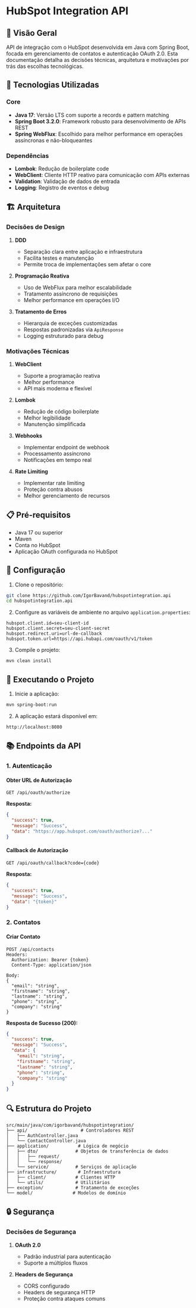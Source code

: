 # HubSpot Integration API

## 📖 Visão Geral

API de integração com o HubSpot desenvolvida em Java com Spring Boot, focada em gerenciamento de contatos e autenticação OAuth 2.0. Esta documentação detalha as decisões técnicas, arquitetura e motivações por trás das escolhas tecnológicas.

## 🚀 Tecnologias Utilizadas

### Core
- **Java 17**: Versão LTS com suporte a records e pattern matching
- **Spring Boot 3.2.0**: Framework robusto para desenvolvimento de APIs REST
- **Spring WebFlux**: Escolhido para melhor performance em operações assíncronas e não-bloqueantes

### Dependências
- **Lombok**: Redução de boilerplate code
- **WebClient**: Cliente HTTP reativo para comunicação com APIs externas
- **Validation**: Validação de dados de entrada
- **Logging**: Registro de eventos e debug

## 🏗️ Arquitetura

### Decisões de Design

1. **DDD**
   - Separação clara entre aplicação e infraestrutura
   - Facilita testes e manutenção
   - Permite troca de implementações sem afetar o core

2. **Programação Reativa**
   - Uso de WebFlux para melhor escalabilidade
   - Tratamento assíncrono de requisições
   - Melhor performance em operações I/O

3. **Tratamento de Erros**
   - Hierarquia de exceções customizadas
   - Respostas padronizadas via `ApiResponse`
   - Logging estruturado para debug

### Motivações Técnicas


1. **WebClient**
   - Suporte a programação reativa
   - Melhor performance
   - API mais moderna e flexível

2. **Lombok**
   - Redução de código boilerplate
   - Melhor legibilidade
   - Manutenção simplificada

3. **Webhooks**
   - Implementar endpoint de webhook
   - Processamento assíncrono
   - Notificações em tempo real

4. **Rate Limiting**
   - Implementar rate limiting
   - Proteção contra abusos
   - Melhor gerenciamento de recursos

## 📋 Pré-requisitos

- Java 17 ou superior
- Maven
- Conta no HubSpot
- Aplicação OAuth configurada no HubSpot

## 🔧 Configuração

1. Clone o repositório:
```bash
git clone https://github.com/IgorBavand/hubspotintegration.api
cd hubspotintegration.api
```

2. Configure as variáveis de ambiente no arquivo `application.properties`:
```properties
hubspot.client.id=seu-client-id
hubspot.client.secret=seu-client-secret
hubspot.redirect.uri=url-de-callback
hubspot.token.url=https://api.hubapi.com/oauth/v1/token
```

3. Compile o projeto:
```bash
mvn clean install
```

## 🏃 Executando o Projeto

1. Inicie a aplicação:
```bash
mvn spring-boot:run
```

2. A aplicação estará disponível em:
```
http://localhost:8080
```

## 📚 Endpoints da API

### 1. Autenticação

#### Obter URL de Autorização
```http
GET /api/oauth/authorize
```
**Resposta:**
```json
{
  "success": true,
  "message": "Success",
  "data": "https://app.hubspot.com/oauth/authorize?..."
}
```

#### Callback de Autorização
```http
GET /api/oauth/callback?code={code}
```
**Resposta:**
```json
{
  "success": true,
  "message": "Success",
  "data": "{token}"
}
```

### 2. Contatos

#### Criar Contato
```http
POST /api/contacts
Headers:
  Authorization: Bearer {token}
  Content-Type: application/json

Body:
{
  "email": "string",
  "firstname": "string",
  "lastname": "string",
  "phone": "string",
  "company": "string"
}
```

**Resposta de Sucesso (200):**
```json
{
  "success": true,
  "message": "Success",
  "data": {
    "email": "string",
    "firstname": "string",
    "lastname": "string",
    "phone": "string",
    "company": "string"
  }
}
```

## 🔍 Estrutura do Projeto

```
src/main/java/com/igorbavand/hubspotintegration/
├── api/                    # Controladores REST
│   ├── AuthController.java
│   └── ContactController.java
├── application/           # Lógica de negócio
│   ├── dto/              # Objetos de transferência de dados
│   │   ├── request/
│   │   └── response/
│   └── service/          # Serviços de aplicação
├── infrastructure/        # Infraestrutura
│   ├── client/           # Clientes HTTP
│   └── utils/            # Utilitários
├── exception/            # Tratamento de exceções
└── model/               # Modelos de domínio
```

## 🔒 Segurança

### Decisões de Segurança
1. **OAuth 2.0**
   - Padrão industrial para autenticação
   - Suporte a múltiplos fluxos


2. **Headers de Segurança**
   - CORS configurado
   - Headers de segurança HTTP
   - Proteção contra ataques comuns

